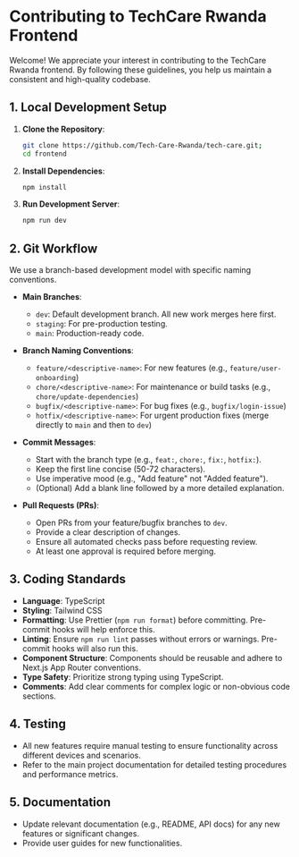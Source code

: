 # Contributing to TechCare Rwanda Frontend

Welcome! We appreciate your interest in contributing to the TechCare Rwanda frontend. By following these guidelines, you help us maintain a consistent and high-quality codebase.

## 1. Local Development Setup

1.  **Clone the Repository**:
    ```bash
    git clone https://github.com/Tech-Care-Rwanda/tech-care.git;
    cd frontend
    ```
2.  **Install Dependencies**:
    ```bash
    npm install
    ```
3.  **Run Development Server**:
    ```bash
    npm run dev
    ```

## 2. Git Workflow

We use a branch-based development model with specific naming conventions.

* **Main Branches**:
    * `dev`: Default development branch. All new work merges here first.
    * `staging`: For pre-production testing.
    * `main`: Production-ready code.

* **Branch Naming Conventions**:
    * `feature/<descriptive-name>`: For new features (e.g., `feature/user-onboarding`)
    * `chore/<descriptive-name>`: For maintenance or build tasks (e.g., `chore/update-dependencies`)
    * `bugfix/<descriptive-name>`: For bug fixes (e.g., `bugfix/login-issue`)
    * `hotfix/<descriptive-name>`: For urgent production fixes (merge directly to `main` and then to `dev`)

* **Commit Messages**:
    * Start with the branch type (e.g., `feat:`, `chore:`, `fix:`, `hotfix:`).
    * Keep the first line concise (50-72 characters).
    * Use imperative mood (e.g., "Add feature" not "Added feature").
    * (Optional) Add a blank line followed by a more detailed explanation.

* **Pull Requests (PRs)**:
    * Open PRs from your feature/bugfix branches to `dev`.
    * Provide a clear description of changes.
    * Ensure all automated checks pass before requesting review.
    * At least one approval is required before merging.

## 3. Coding Standards

* **Language**: TypeScript 
* **Styling**: Tailwind CSS 
* **Formatting**: Use Prettier (`npm run format`) before committing. Pre-commit hooks will help enforce this.
* **Linting**: Ensure `npm run lint` passes without errors or warnings. Pre-commit hooks will also run this.
* **Component Structure**: Components should be reusable and adhere to Next.js App Router conventions. 
* **Type Safety**: Prioritize strong typing using TypeScript. 
* **Comments**: Add clear comments for complex logic or non-obvious code sections.

## 4. Testing

* All new features require manual testing to ensure functionality across different devices and scenarios.
* Refer to the main project documentation for detailed testing procedures and performance metrics.

## 5. Documentation

* Update relevant documentation (e.g., README, API docs) for any new features or significant changes.
* Provide user guides for new functionalities.
